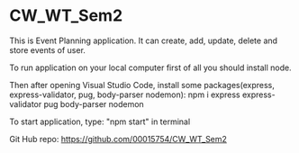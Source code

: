 # CW_WT_Sem2
This is Event Planning  application. It can create, add, update, delete and store events of user.

To run application on your local computer first of all you should install node.

Then after opening Visual Studio Code, install some packages(express, express-validator, pug, body-parser nodemon):
    npm i express express-validator pug body-parser nodemon
    

To start application, type: "npm start" in terminal


Git Hub repo: https://github.com/00015754/CW_WT_Sem2